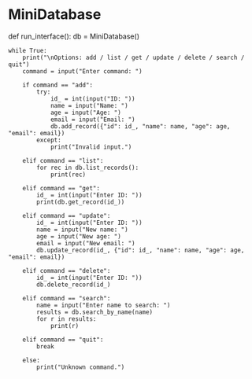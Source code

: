 # MiniDatabase
def run_interface():
    db = MiniDatabase()

    while True:
        print("\nOptions: add / list / get / update / delete / search / quit")
        command = input("Enter command: ")

        if command == "add":
            try:
                id_ = int(input("ID: "))
                name = input("Name: ")
                age = input("Age: ")
                email = input("Email: ")
                db.add_record({"id": id_, "name": name, "age": age, "email": email})
            except:
                print("Invalid input.")

        elif command == "list":
            for rec in db.list_records():
                print(rec)

        elif command == "get":
            id_ = int(input("Enter ID: "))
            print(db.get_record(id_))

        elif command == "update":
            id_ = int(input("Enter ID: "))
            name = input("New name: ")
            age = input("New age: ")
            email = input("New email: ")
            db.update_record(id_, {"id": id_, "name": name, "age": age, "email": email})

        elif command == "delete":
            id_ = int(input("Enter ID: "))
            db.delete_record(id_)

        elif command == "search":
            name = input("Enter name to search: ")
            results = db.search_by_name(name)
            for r in results:
                print(r)

        elif command == "quit":
            break

        else:
            print("Unknown command.")
